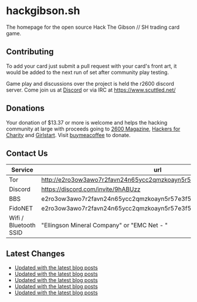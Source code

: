 # hackgibson.sh
The homepage for the open source Hack The Gibson // SH trading card game.


## Contributing

To add your card just submit a pull request with your card's front art, it would be added to the next run of set after community play testing.

Game play and discussions over the project is held the r2600 discord server. Come join us at [Discord](https://discord.com/invite/9hABUzz) or via IRC at https://www.scuttled.net/


## Donations

Your donation of $13.37 or more is welcome and helps the hacking community at large with proceeds going to [2600 Magazine](https://2600.com/), [Hackers for Charity](https://hackersforcharity.org) and [Girlstart](https://girlstart.org).  Visit [buymeacoffee](https://www.buymeacoffee.com/hackgibson.sh) to donate.


## Contact Us

Service | url
-|-
Tor | http://e2ro3ow3awo7r2favn24n65ycc2qmzkoayn5r57e3f56nvjwdcgg32ad.onion
Discord | https://discord.com/invite/9hABUzz
BBS | e2ro3ow3awo7r2favn24n65ycc2qmzkoayn5r57e3f56nvjwdcgg32ad.onion:23
FidoNET | e2ro3ow3awo7r2favn24n65ycc2qmzkoayn5r57e3f56nvjwdcgg32ad.onion:24554
Wifi / Bluetooth SSID | "Ellingson Mineral Company" or "EMC Net - <fidonet address>"

## Latest Changes
<!-- BLOG-POST-LIST:START -->
- [Updated with the latest blog posts](https://github.com/DFW2600/hackgibson.sh/commit/a155627d98adb0412b0d56902b23a04992a9e4af)
- [Updated with the latest blog posts](https://github.com/DFW2600/hackgibson.sh/commit/59c0ffbedf8ab4df5f8a0351a8f0a0d0900ed65e)
- [Updated with the latest blog posts](https://github.com/DFW2600/hackgibson.sh/commit/bf70ed0356a23ab4cabae4d3943ac5a5c32b7601)
- [Updated with the latest blog posts](https://github.com/DFW2600/hackgibson.sh/commit/8f30384fde2e22a7dde14dcdef51f00797113c37)
- [Updated with the latest blog posts](https://github.com/DFW2600/hackgibson.sh/commit/e23d3694145fac75db681a96076c074ee5a1c46c)
<!-- BLOG-POST-LIST:END -->
